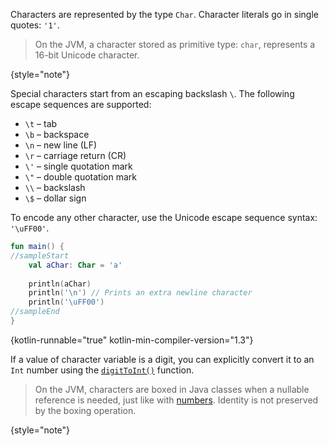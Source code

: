 [//]: # (title: Characters)

Characters are represented by the type `Char`.
Character literals go in single quotes: `'1'`.

> On the JVM, a character stored as primitive type: `char`, represents a 16-bit Unicode character.
>
{style="note"}

Special characters start from an escaping backslash `\`.
The following escape sequences are supported: 

* `\t` – tab
* `\b` – backspace
* `\n` – new line (LF)
* `\r` – carriage return (CR)
* `\'` – single quotation mark
* `\"` – double quotation mark
* `\\` – backslash
* `\$` – dollar sign

To encode any other character, use the Unicode escape sequence syntax: `'\uFF00'`.

```kotlin
fun main() {
//sampleStart
    val aChar: Char = 'a'
 
    println(aChar)
    println('\n') // Prints an extra newline character
    println('\uFF00')
//sampleEnd
}
```
{kotlin-runnable="true" kotlin-min-compiler-version="1.3"}

If a value of character variable is a digit, you can explicitly convert it to an `Int` number using the [`digitToInt()`](https://kotlinlang.org/api/latest/jvm/stdlib/kotlin.text/digit-to-int.html) function.

> On the JVM, characters are boxed in Java classes when a nullable reference is needed, just like with [numbers](numbers.md#boxing-and-caching-numbers-on-the-java-virtual-machine).
> Identity is not preserved by the boxing operation.
>
{style="note"}